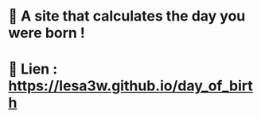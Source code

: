 # 📅 A site that calculates the day you were born !

# 🔗 Lien : https://lesa3w.github.io/day_of_birth

